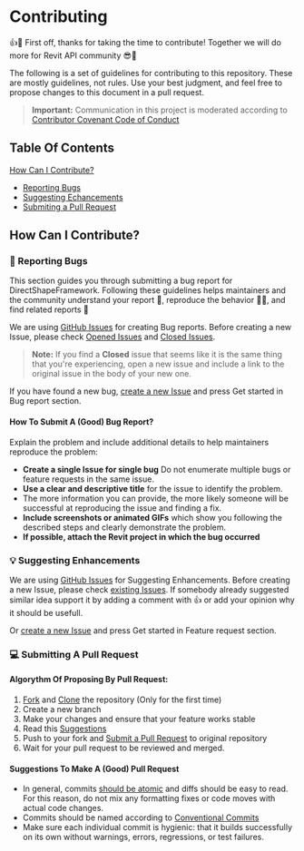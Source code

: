 # Contributing
:+1::tada: First off, thanks for taking the time to contribute! Together we will do more for Revit API community :sunglasses::milky_way:

The following is a set of guidelines for contributing to this repository. These are mostly guidelines, not rules. Use your best judgment, and feel free to propose changes to this document in a pull request.

> **Important:** Communication in this project is moderated according to [Contributor Covenant Code of Conduct](CODE_OF_CONDUCT.md)

## Table Of Contents

[How Can I Contribute?](#how-can-i-contribute)

 * [Reporting Bugs](#reporting-bugs)
 * [Suggesting Echancements](#suggesting-enhancements)
 * [Submiting a Pull Request](#submitting-a-pull-request)
  
  
## How Can I Contribute?

### :bug: Reporting Bugs
This section guides you through submitting a bug report for DirectShapeFramework. Following these guidelines helps maintainers and the community understand your report :pencil:, reproduce the behavior :hammer::hammer:, and find related reports :mag_right:

We are using [GitHub Issues](https://guides.github.com/features/issues/) for creating Bug reports.
Before creating a new Issue, please check [Opened Issues](https://github.com/PalbestGit/oss-enterprise/issues) and [Closed Issues](https://github.com/PalbestGit/oss-enterprise/issues?q=is%3Aissue+is%3Aclosed).

> **Note:** If you find a **Closed** issue that seems like it is the same thing that you're experiencing, open a new issue and include a link to the original issue in the body of your new one.

If you have found a new bug, [create a new Issue](https://github.com/electron/electron/issues/new) and press Get started in Bug report section.

#### How To Submit A (Good) Bug Report?

Explain the problem and include additional details to help maintainers reproduce the problem:

* **Create a single Issue for single bug** Do not enumerate multiple bugs or feature requests in the same issue.
* **Use a clear and descriptive title** for the issue to identify the problem.
* The more information you can provide, the more likely someone will be successful at reproducing the issue and finding a fix.
* **Include screenshots or animated GIFs** which show you following the described steps and clearly demonstrate the problem.
* **If possible, attach the Revit project in which the bug occurred**

### :bulb: Suggesting Enhancements

We are using [GitHub Issues](https://guides.github.com/features/issues/) for Suggesting Enhancements.
Before creating a new Issue, please check [existing Issues](https://github.com/PalbestGit/oss-enterprise/issues). If somebody already suggested similar idea support it by adding a comment with :+1: or add your opinion why it should be usefull.

Or [create a new Issue](https://github.com/electron/electron/issues/new) and press Get started in Feature request section.

### :computer: Submitting A Pull Request

#### Algorythm Of Proposing By Pull Request:
1. [Fork](https://docs.github.com/en/get-started/quickstart/fork-a-repo) and [Clone](https://docs.github.com/en/repositories/creating-and-managing-repositories/cloning-a-repository) the repository (Only for the first time)
1. Create a new branch
1. Make your changes and ensure that your feature works stable
1. Read this [Suggestions](suggestions-to-make-a-good-pull-request)
1. Push to your fork and [Submit a Pull Request](https://docs.github.com/en/pull-requests/collaborating-with-pull-requests/proposing-changes-to-your-work-with-pull-requests/creating-a-pull-request) to original repository
1. Wait for your pull request to be reviewed and merged.

#### Suggestions To Make A (Good) Pull Request

* In general, commits [should be atomic](https://en.wikipedia.org/wiki/Atomic_commit#Atomic_commit_convention) and diffs should be easy to read. For this reason, do not mix any formatting fixes or code moves with actual code changes.
* Commits should be named according to [Conventional Commits](https://www.conventionalcommits.org/en/v1.0.0/)
* Make sure each individual commit is hygienic: that it builds successfully on its own without warnings, errors, regressions, or test failures.
